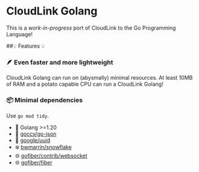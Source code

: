 # CloudLink Golang
This is a *work-in-progress* port of CloudLink to the Go Programming Language!

##💡 Features 💡

### 🪶 Even faster and more lightweight
CloudLink Golang can run on (abysmally) minimal resources. At least 10MB of RAM and a potato capable CPU can run a CloudLink Golang!

### 📦 Minimal dependencies
Use `go mod tidy`.
* 🔵 Golang >=1.20
* 📃 [goccy/go-json](https://github.com/goccy/go-json)
* 🪪 [google/uuid](https://github.com/google/uuid)
* ❄️ [bwmarrin/snowflake](github.com/bwmarrin/snowflake)
* 🌐 [gofiber/contrib/websocket](https://github.com/gofiber/contrib/websocket)
* 🌐 [gofiber/fiber](https://github.com/gofiber/fiber)